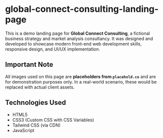 # global-connect-consulting-landing-page

This is a demo landing page for **Global Connect Consulting**, a fictional business strategy and market analysis consultancy. It was designed and developed to showcase modern front-end web development skills, responsive design, and UI/UX implementation.

## Important Note

All images used on this page are **placeholders from `placehold.co`** and are for demonstration purposes only. In a real-world scenario, these would be replaced with actual client assets.

## Technologies Used

* HTML5
* CSS3 (Custom CSS with CSS Variables)
* Tailwind CSS (via CDN)
* JavaScript
